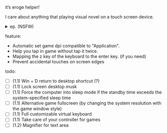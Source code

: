 it’s eroge helper!

I care about anything that playing visual novel on a touch screen device.

<details>
<summary>ep. (NSFW)</summary>

![スクリーンショット 2023-05-20 2.44.30.png](https://p.inari.site/usr/497/6467b5fe4463d.png)

![スクリーンショット 2023-05-20 2.44.50.png](https://p.inari.site/usr/497/6467b5fc0dce1.png)

</details>

feature:

 * Automatic set game dpi compatible to "Application".
 * Help you tap in game without tap it twice.
 * Mapping the z key of the keyboard to the enter key. (if you need)
 * Prevent accidental touches on screen edges

todo:

 - [ ] (1.1) Win + D return to desktop shortcut (?)
 - [ ] (1.1) Lock screen desktop musk
 - [ ] (1.1) Force the computer into sleep mode if the standby time exceeds the system-specified sleep time
 - [ ] (1.1) Alternative game fullscreen (by changing the system resolution with the game window style)
 - [ ] (1.1) Full customizable virtual keyboard
 - [ ] (1.1) Take care of your controller for games
 - [ ] (1.2) Magnifier for text area
